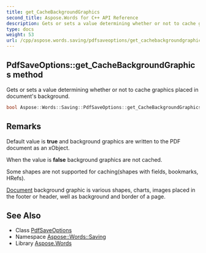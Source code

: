 ```yaml
---
title: get_CacheBackgroundGraphics
second_title: Aspose.Words for C++ API Reference
description: Gets or sets a value determining whether or not to cache graphics placed in document's background.
type: docs
weight: 53
url: /cpp/aspose.words.saving/pdfsaveoptions/get_cachebackgroundgraphics/
---
```

## PdfSaveOptions::get_CacheBackgroundGraphics method


Gets or sets a value determining whether or not to cache graphics placed in document's background.

```cpp
bool Aspose::Words::Saving::PdfSaveOptions::get_CacheBackgroundGraphics() const
```

## Remarks


Default value is **true** and background graphics are written to the PDF document as an xObject.

When the value is **false** background graphics are not cached.

Some shapes are not supported for caching(shapes with fields, bookmarks, HRefs).

[Document](../../../aspose.words/document/) background graphic is various shapes, charts, images placed in the footer or header, well as background and border of a page. 
## See Also

* Class [PdfSaveOptions](../)
* Namespace [Aspose::Words::Saving](../../)
* Library [Aspose.Words](../../../)
